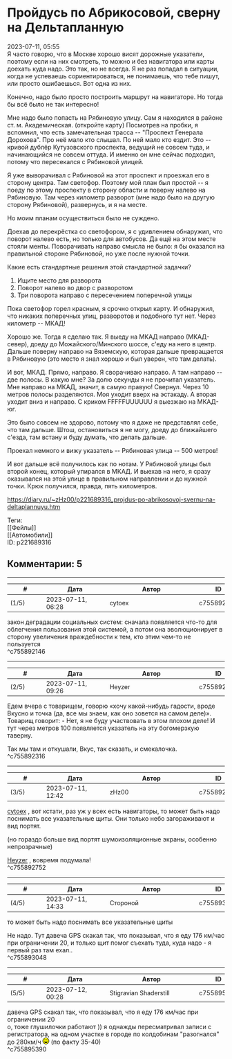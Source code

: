 Пройдусь по Абрикосовой, сверну на Дельтапланную
================================================

  
2023-07-11, 05:55  
 Я часто говорю, что в Москве хорошо висят дорожные указатели, поэтому если на них смотреть, то можно и без навигатора или карты доехать куда надо. Это так, но не всегда. Я не раз попадал в ситуации, когда не успеваешь сориентироваться, не понимаешь, что тебе пишут, или просто ошибаешься. Вот одна из них.   
   
 Конечно, надо было просто построить маршрут на навигаторе. Но тогда бы всё было не так интересно!   
   
 Мне надо было попасть на Рябиновую улицу. Сам я находился в районе ст. м. Академическая. (откройте карту) Посмотрев на пробки, я вспомнил, что есть замечательная трасса -- "Проспект Генерала Дорохова". Про неё мало кто слышал. По ней мало кто ездит. Это -- кривой дублёр Кутузовского проспекта, ведущий не совсем туда, и начинающийся не совсем оттуда. И именно он мне сейчас подходил, потому что пересекался с Рябиновой улицей.   
   
 Я уже выворачивал с Рябиновой на этот проспект и проезжал его в сторону центра. Там светофор. Поэтому мой план был простой -- я поеду по этому проспекту в сторону области и поверну налево на Рябиновую. Там через километр разворот (мне надо было на другую сторону Рябиновой), развернусь, и я на месте.   
   
 Но моим планам осуществиться было не суждено.   
   
 Доехав до перекрёстка со светофором, я с удивлением обнаружил, что поворот налево есть, но только для автобусов. Да ещё на этом месте стояли менты. Поворачивать направо смысла не было: я бы оказался на правильной стороне Рябиновой, но уже после нужной точки.   
   
 Какие есть стандартные решения этой стандартной задачки?   
 1. Ищите место для разворота   
 2. Поворот налево во двор с разворотом   
 3. Три поворота направо с пересечением поперечной улицы   
   
 Пока светофор горел красным, я срочно открыл карту. И обнаружил, что никаких поперечных улиц, разворотов и подобного тут нет. Через километр -- МКАД!   
   
 Хорошо же. Тогда я сделаю так. Я выеду на МКАД направо (МКАД-север), доеду до Можайского/Минского шоссе, с'еду на него в центр. Дальше поверну направо на Вяземскую, которая дальше превращается в Рябиновую (это место я знал хорошо и был уверен, что там делать).   
   
 И вот, МКАД. Прямо, направо. Я сворачиваю направо. А там направо -- две полосы. В какую мне? За долю секунды я не прочитал указатель. Мне направо на МКАД, значит, в самую правую! Свернул. Через 10 метров полосы разделяются. Моя уходит вверх на эстакаду. А вторая уходит вниз и направо. С криком FFFFFUUUUUU я выезжаю на МКАД-юг.   
   
 Это было совсем не здорово, потому что я даже не представлял себе, что там дальше. Штош, остановиться я не могу, доеду до ближайшего с'езда, там встану и буду думать, что делать дальше.   
   
 Проехал немного и вижу указатель -- Рябиновая улица -- 500 метров!   
   
 И вот дальше всё получилось как по нотам. У Рябиновой улицы был второй конец, который упирался в МКАД. И выехав на него, я сразу оказывался на этой улице в правильном направлении и до нужной точки. Крюк получился, правда, пять километров.   
   
   
  
<https://diary.ru/~zHz00/p221689316_projdus-po-abrikosovoj-svernu-na-deltaplannuyu.htm>  
  
Теги:  
[[Фейлы]]  
[[Автомобили]]  
ID: p221689316  


Комментарии: 5
--------------

  


---



|         #         |              Дата              |                     Автор                     |           ID           |
| --- | --- | --- | --- |
| (1/5) | 2023-07-11, 06:28 | cytoex | c755892146 |

  
 закон деградации социальных систем: сначала появляется что-то для облегчения пользования этой системой, а потом она эволюционирует в сторону увеличения враждебности к тем, кто этим чем-то не пользуется   
 ^c755892146

---



|         #         |              Дата              |                     Автор                     |           ID           |
| --- | --- | --- | --- |
| (2/5) | 2023-07-11, 09:26 | Heyzer | c755892316 |

  
 Едем вчера с товарищем, говорю «хочу какой-нибудь гадости, вроде Вкусно и точка (да, все мы знаем, как оно зовется на самом деле)». Товарищ говорит: - Нет, я не буду участвовать в этом плохом деле! И тут через метров 100 появляется указатель на эту богомерзкую таверну.   
   
   
 Так мы там и откушали, Вкус, так сказать, и смекалочка.   
 ^c755892316

---



|         #         |              Дата              |                     Автор                     |           ID           |
| --- | --- | --- | --- |
| (3/5) | 2023-07-11, 12:42 | zHz00 | c755892752 |

  
  [cytoex](https://citoex.diary.ru "Только это красиво и только в этом есть смысл")  , вот кстати, раз уж у всех есть навигаторы, то может быть надо поснимать все указательные щиты. Они только небо загораживают и вид портят.   
   
 (но гораздо больше вид портят шумоизоляционные экраны, особенно непрозрачные)   
   
  [Heyzer](https://heyzero.diary.ru "Orca's dreams")  , вовремя подумала!   
 ^c755892752

---



|         #         |              Дата              |                     Автор                     |           ID           |
| --- | --- | --- | --- |
| (4/5) | 2023-07-11, 14:33 | Стороной | c755893048 |

  
  то может быть надо поснимать все указательные щиты    
   
 Не надо. Тут давеча GPS скакал так, что показывал, что я еду 176 км/час при ограничении 20, и только щит помог съехать туда, куда надо - я первый раз там ехал..   
 ^c755893048

---



|         #         |              Дата              |                     Автор                     |           ID           |
| --- | --- | --- | --- |
| (5/5) | 2023-07-12, 00:28 | Stigravian Shaderstill | c755895390 |

  
  давеча GPS скакал так, что показывал, что я еду 176 км/час при ограничении 20    
 о, тоже глушилочки работают )) я однажды пересматривал записи с регистратора, на одном участке в городе по колдобинам "разогнался" до 280км/ч ![:laugh:](pics/1126.gif) (по факту 35-40)   
 ^c755895390